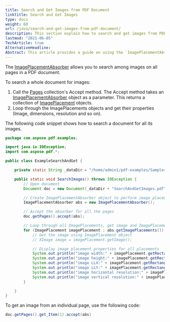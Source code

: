 ```yaml
---
title: Search and Get Images from PDF Document
linktitle: Search and Get Images
type: docs
weight: 60
url: /java/search-and-get-images-from-pdf-document/
description: This section explain how to search and get images from PDF document with Aspose.PDF for Java library.
lastmod: "2021-06-05"
TechArticle: true 
AlternativeHeadline: 
Abstract: This article provides a guide on using the `ImagePlacementAbsorber` class from the Aspose.PDF library to search for images across all pages of a PDF document. The process involves calling the `Accept` method of the `Pages` collection with an `ImagePlacementAbsorber` object to collect `ImagePlacement` items, which contain properties of the images found, such as dimensions and resolution. The article includes a Java code example demonstrating how to open a PDF document, create an `ImagePlacementAbsorber`, and retrieve properties of images within the document through iteration of `ImagePlacement` objects. Additionally, it shows how to extract images from a specific page using a modified `Accept` method call.
---
```


The [ImagePlacementAbsorber](https://reference.aspose.com/pdf/java/com.aspose.pdf/ImagePlacementAbsorber) allows you to search among images on all pages in a PDF document.

To search a whole document for images:

1. Call the [Pages](https://reference.aspose.com/pdf/java/com.aspose.pdf/PageCollection) collection's Accept method. The Accept method takes an [ImagePlacementAbsorber](https://reference.aspose.com/pdf/java/com.aspose.pdf/ImagePlacementAbsorber) object as a parameter. This returns a collection of [ImagePlacement](https://reference.aspose.com/pdf/java/com.aspose.pdf/ImagePlacement) objects.
1. Loop through the ImagePlacements objects and get their properties (Image, dimensions, resolution and so on).

The following code snippet shows how to search a document for all its images.

```java
package com.aspose.pdf.examples;

import java.io.IOException;
import com.aspose.pdf.*;

public class ExampleSearchAndGet {

    private static String _dataDir = "/home/admin1/pdf-examples/Samples/";

    public static void SearchImages() throws IOException {
        // Open document
        Document doc = new Document(_dataDir + "SearchAndGetImages.pdf");

        // Create ImagePlacementAbsorber object to perform image placement search
        ImagePlacementAbsorber abs = new ImagePlacementAbsorber();

        // Accept the absorber for all the pages
        doc.getPages().accept(abs);

        // Loop through all ImagePlacements, get image and ImagePlacement Properties
        for (ImagePlacement imagePlacement : abs.getImagePlacements()) {
            // Get the image using ImagePlacement object
            // XImage image = imagePlacement.getImage();

            // Display image placement properties for all placements
            System.out.println("image width:" + imagePlacement.getRectangle().getWidth());
            System.out.println("image height:" + imagePlacement.getRectangle().getHeight());
            System.out.println("image LLX:" + imagePlacement.getRectangle().getLLX());
            System.out.println("image LLY:" + imagePlacement.getRectangle().getLLY());
            System.out.println("image horizontal resolution:" + imagePlacement.getResolution().getX());
            System.out.println("image vertical resolution:" + imagePlacement.getResolution().getY());
        }

    }
}
```
To get an image from an individual page, use the following code:

```java
doc.getPages().get_Item(1).accept(abs)
```